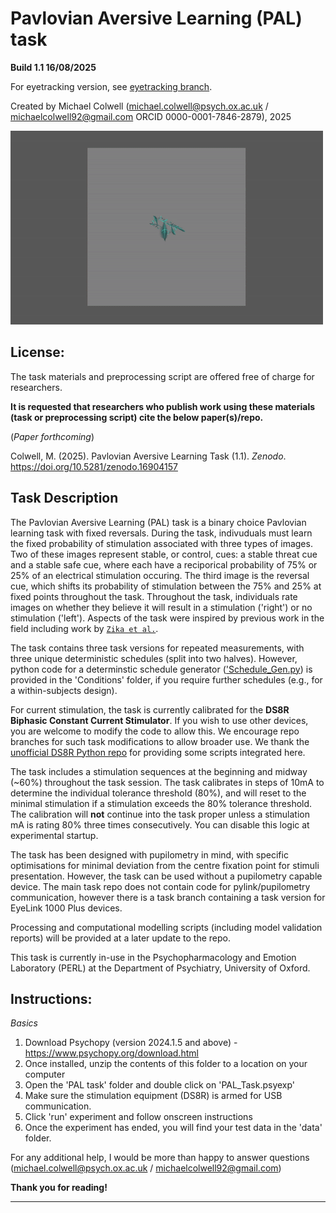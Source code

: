 # Pavlovian Aversive Learning (PAL) task

**Build 1.1 16/08/2025**

For eyetracking version, see [eyetracking branch](https://github.com/mjcolwell/pavlovian_aversive_learning_task/tree/pavlovian_aversive_learning_task_eyetracking_ver).

Created by Michael Colwell (michael.colwell@psych.ox.ac.uk / michaelcolwell92@gmail.com ORCID 0000-0001-7846-2879), 2025

![Task Schematic](Task_Schematic/Task_Animation.gif)

## License: 
The task materials and preprocessing script are offered free of charge for researchers. 

**It is requested that researchers who publish work using these materials (task or preprocessing script) cite the below paper(s)/repo.**

(*Paper forthcoming*)

Colwell, M. (2025). Pavlovian Aversive Learning Task (1.1). *Zenodo*. https://doi.org/10.5281/zenodo.16904157

## Task Description

The Pavlovian Aversive Learning (PAL) task is a binary choice Pavlovian learning task with fixed reversals. During the task, indivuduals must learn the fixed probability of stimulation associated with three types of images. 
Two of these images represent stable, or control, cues: a stable threat cue and a stable safe cue, where each have a reciporical probability of 75% or 25% of an electrical stimulation occuring. The third image is the reversal
cue, which shifts its probability of stimulation between the 75% and 25% at fixed points throughout the task. Throughout the task, individuals rate images on whether they believe it will result in a stimulation ('right') or 
no stimulation ('left'). Aspects of the task were inspired by previous work in the field including work by [`Zika et al.`](https://www.nature.com/articles/s41467-023-39825-3).

The task contains three task versions for repeated measurements, with three unique deterministic schedules (split into two halves). However, python code for a determinstic schedule generator (['Schedule_Gen.py](../Conditions/Schedule_Gen.py)) 
is provided in the 'Conditions' folder, if you require further schedules (e.g., for a within-subjects design). 

For current stimulation, the task is currently calibrated for the **DS8R Biphasic Constant Current Stimulator**. If you wish to use other devices, you are welcome to modify the code to allow this. We encourage repo branches for
such task modifications to allow broader use. We thank the [unofficial DS8R Python repo](https://github.com/CCS-Lab/DS8R_python) for providing some scripts integrated here.

The task includes a stimulation sequences at the beginning and midway (~60%) throughout the task session. The task calibrates in steps of 10mA to determine the individual tolerance threshold (80%), and will reset
to the minimal stimulation if a stimulation exceeds the 80% tolerance threshold. The calibration will **not** continue into the task proper unless a stimulation mA is rating 80% three times consecutively. You can disable this logic at experimental startup.

The task has been designed with pupilometry in mind, with specific optimisations for minimal deviation from the centre fixation point for stimuli presentation. However, the task can be used without a pupilometry capable device. The main task repo does not contain code for pylink/pupilometry communication, however there is a task branch containing a task version for EyeLink 1000 Plus devices.

Processing and computational modelling scripts (including model validation reports) will be provided at a later update to the repo. 

This task is currently in-use in the Psychopharmacology and Emotion Laboratory (PERL) at the Department of Psychiatry, University of Oxford. 

## Instructions:

*Basics*
1. Download Psychopy (version 2024.1.5 and above) - https://www.psychopy.org/download.html
2. Once installed, unzip the contents of this folder to a location on your computer
3. Open the 'PAL task'  folder and double click on 'PAL_Task.psyexp'
4. Make sure the stimulation equipment (DS8R) is armed for USB communication.
5. Click 'run' experiment and follow onscreen instructions
6. Once the experiment has ended, you will find your test data in the 'data' folder.

For any additional help, I would be more than happy to answer questions (michael.colwell@psych.ox.ac.uk / michaelcolwell92@gmail.com)

**Thank you for reading!**

------------------------------------------
